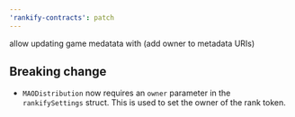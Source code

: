 ```yaml
---
'rankify-contracts': patch
---
```


allow updating game medatata with (add owner to metadata URIs)


## Breaking change

- `MAODistribution` now requires an `owner` parameter in the `rankifySettings` struct. This is used to set the owner of the rank token.